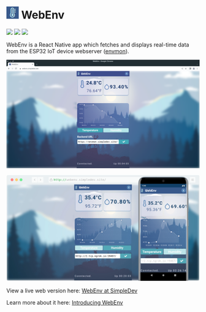 # ![](assets/icon.png) WebEnv
![](https://img.shields.io/github/license/furquan-lp/WebEnv?style=flat-square) ![](https://img.shields.io/website?style=flat-square&url=https%3A%2F%2Fwebenv.simpledev.site%2F) ![](https://img.shields.io/website?label=backend&style=flat-square&url=https%3A%2F%2Fenvmon.simpledev.site%2F)

WebEnv is a React Native app which fetches and displays real-time data from the
ESP32 IoT device webserver ([envmon](https://github.com/furquan-lp/envmon-minimal)).

![](screenshot-desktop.png)

![](screenshot.png)

View a live web version here: [WebEnv at SimpleDev](https://webenv.simpledev.site/)

Learn more about it here: [Introducing WebEnv](https://tctp.xyz/)
